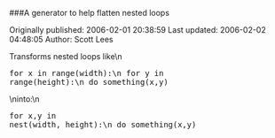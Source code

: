 ###A generator to help flatten nested loops

Originally published: 2006-02-01 20:38:59
Last updated: 2006-02-02 04:48:05
Author: Scott Lees

Transforms nested loops like\n<pre>for x in range(width):\n    for y in range(height):\n        do_something(x,y)</pre>\ninto:\n<pre>for x,y in nest(width, height):\n    do_something(x,y)</pre>